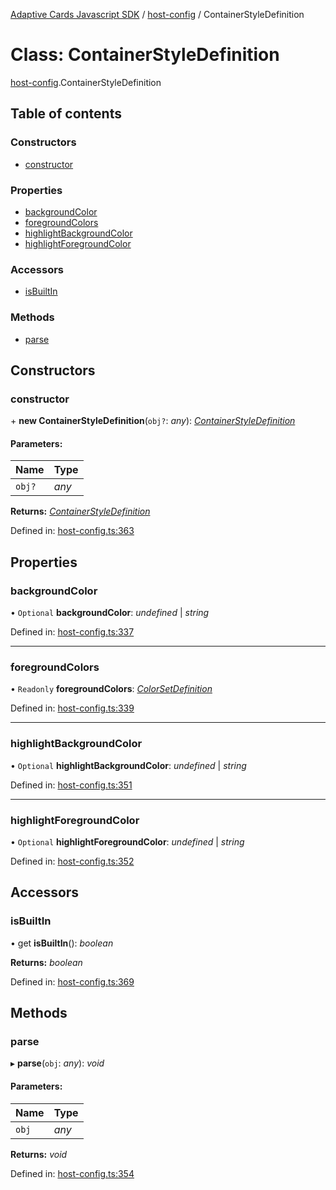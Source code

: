 [Adaptive Cards Javascript SDK](../README.md) / [host-config](../modules/host_config.md) / ContainerStyleDefinition

# Class: ContainerStyleDefinition

[host-config](../modules/host_config.md).ContainerStyleDefinition

## Table of contents

### Constructors

- [constructor](host_config.containerstyledefinition.md#constructor)

### Properties

- [backgroundColor](host_config.containerstyledefinition.md#backgroundcolor)
- [foregroundColors](host_config.containerstyledefinition.md#foregroundcolors)
- [highlightBackgroundColor](host_config.containerstyledefinition.md#highlightbackgroundcolor)
- [highlightForegroundColor](host_config.containerstyledefinition.md#highlightforegroundcolor)

### Accessors

- [isBuiltIn](host_config.containerstyledefinition.md#isbuiltin)

### Methods

- [parse](host_config.containerstyledefinition.md#parse)

## Constructors

### constructor

\+ **new ContainerStyleDefinition**(`obj?`: _any_): [_ContainerStyleDefinition_](host_config.containerstyledefinition.md)

#### Parameters:

| Name   | Type  |
| :----- | :---- |
| `obj?` | _any_ |

**Returns:** [_ContainerStyleDefinition_](host_config.containerstyledefinition.md)

Defined in: [host-config.ts:363](https://github.com/microsoft/AdaptiveCards/blob/0938a1f10/source/nodejs/adaptivecards/src/host-config.ts#L363)

## Properties

### backgroundColor

• `Optional` **backgroundColor**: _undefined_ \| _string_

Defined in: [host-config.ts:337](https://github.com/microsoft/AdaptiveCards/blob/0938a1f10/source/nodejs/adaptivecards/src/host-config.ts#L337)

---

### foregroundColors

• `Readonly` **foregroundColors**: [_ColorSetDefinition_](host_config.colorsetdefinition.md)

Defined in: [host-config.ts:339](https://github.com/microsoft/AdaptiveCards/blob/0938a1f10/source/nodejs/adaptivecards/src/host-config.ts#L339)

---

### highlightBackgroundColor

• `Optional` **highlightBackgroundColor**: _undefined_ \| _string_

Defined in: [host-config.ts:351](https://github.com/microsoft/AdaptiveCards/blob/0938a1f10/source/nodejs/adaptivecards/src/host-config.ts#L351)

---

### highlightForegroundColor

• `Optional` **highlightForegroundColor**: _undefined_ \| _string_

Defined in: [host-config.ts:352](https://github.com/microsoft/AdaptiveCards/blob/0938a1f10/source/nodejs/adaptivecards/src/host-config.ts#L352)

## Accessors

### isBuiltIn

• get **isBuiltIn**(): _boolean_

**Returns:** _boolean_

Defined in: [host-config.ts:369](https://github.com/microsoft/AdaptiveCards/blob/0938a1f10/source/nodejs/adaptivecards/src/host-config.ts#L369)

## Methods

### parse

▸ **parse**(`obj`: _any_): _void_

#### Parameters:

| Name  | Type  |
| :---- | :---- |
| `obj` | _any_ |

**Returns:** _void_

Defined in: [host-config.ts:354](https://github.com/microsoft/AdaptiveCards/blob/0938a1f10/source/nodejs/adaptivecards/src/host-config.ts#L354)
